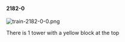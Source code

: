 #### 2182-0
![train-2182-0-0.png](https://github.com/lil-lab/nlvr/raw/master/nlvr/train/images/6/train-2182-0-0.png "train-2182-0-0.png")

There is 1 tower with a yellow block at the top